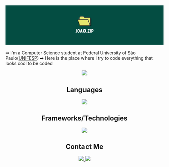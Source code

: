 <img src="./logo.png" />

➡ I'm a Computer Science student at Federal University of São Paulo(<a href="https://portal.unifesp.br/" target="_blank" >UNIFESP</a>)
➡ Here is the place where I try to code everything that looks cool to be coded

<p align="center">
  <a href="https://github.com/anuraghazra/github-readme-stats">
    <img src="https://github-readme-stats.vercel.app/api?username=joao-zip&show_icons=true&theme=tokyonight" />
  </a>
</p>

## <div align="center">Languages</div>
<p align="center">
  <a href="https://skillicons.dev">
    <img src="https://skillicons.dev/icons?i=c,cpp,r,py,js,ts,dart" />
  </a>
</p>

## <div align="center">Frameworks/Technologies</div>
<p align="center">
  <a href="https://skillicons.dev">
    <img src="https://skillicons.dev/icons?i=astro,flutter,nestjs,fastapi,pytorch,qt,postgres,docker,arch" />
  </a>
</p>

## <div align="center">Contact Me</div>
<div align="center">
  <a href="https://linkedin.com/in/joao-pedro-m-o/" target="_blank">
    <img src="https://img.shields.io/badge/-LinkedIn-%230077B5?style=for-the-badge&logo=linkedin&logoColor=white">
  </a>
  <a href="mailto:oliveira.joao@unifesp.br" target="_blank">
    <img src="https://img.shields.io/badge/-Gmail-%23333?style=for-the-badge&logo=gmail&logoColor=white">
  </a>
</div>

